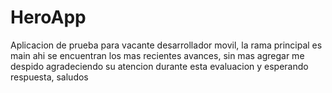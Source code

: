 # HeroApp

Aplicacion de prueba para vacante desarrollador movil, la rama principal es main ahi se encuentran los mas recientes avances, sin mas agregar me despido agradeciendo su atencion durante esta evaluacion y esperando respuesta, saludos
